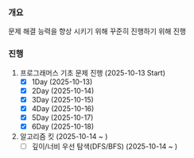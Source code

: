 ### 개요
문제 해결 능력을 향상 시키기 위해 꾸준히 진행하기 위해 진행

### 진행
1. 프로그래머스 기초 문제 진행 (2025-10-13 Start)
   - [x] 1Day (2025-10-13)
   - [x] 2Day (2025-10-14)
   - [x] 3Day (2025-10-15)
   - [x] 4Day (2025-10-16)
   - [x] 5Day (2025-10-17)
   - [x] 6Day (2025-10-18)

2. 알고리즘 킷 (2025-10-14 ~ )
   - [ ] 깊이/너비 우선 탐색(DFS/BFS) (2025-10-14 ~ )